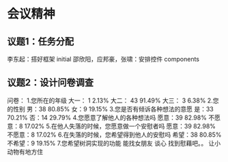 # 会议精神
## 议题1：任务分配
  李东起：搭好框架 initial
  邵欣阳，应邦豪，张啸：安排控件 components
## 议题2：设计问卷调查
  问卷：
  1.您所在的年级
   大一： 1 2.13%
   大二： 43 91.49%
   大三： 3 6.38%
  2.您的性别
   男：38 80.85%
   女：9 19.15%
  3.您是否有倾诉各种想法的意愿
   是：33 70.21%
   否：14 29.79%
  4.您愿意了解他人的各种想法吗
   愿意：39 82.98%
   不愿意：8 17.02%
  5.在他人失落的时候，您愿意做一个安慰者吗
   愿意：39 82.98%
   不愿意：8 17.02%
  6.在失落的时候，您希望得到他人的安慰吗
   希望：38 80.85%
   不希望：9 19.15%
  7.您希望树洞实现的功能
   能找女朋友
   谈心
   找到慰藉吧。。
   让小动物有地方住
   
